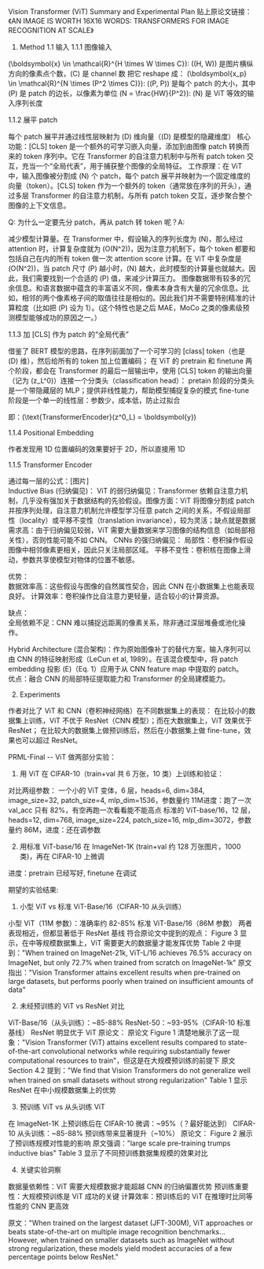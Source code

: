 Vision Transformer (ViT) Summary and Experimental Plan
贴上原论文链接：《AN IMAGE IS WORTH 16X16 WORDS: TRANSFORMERS FOR IMAGE RECOGNITION AT SCALE》
1. Method
1.1 输入
1.1.1 图像输入

(\boldsymbol{x} \in \mathcal{R}^{H \times W \times C}): ((H, W)) 是图片横纵方向的像素点个数，(C) 是 channel 数
把它 reshape 成：
(\boldsymbol{x_p} \in \mathcal{R}^{N \times (P^2 \times C)}): ((P, P)) 是每个 patch 的大小，其中 (P) 是 patch 的边长，以像素为单位
(N = \frac{HW}{P^2}): (N) 是 ViT 等效的输入序列长度



1.1.2 展平 patch

每个 patch 展平并通过线性层映射为 (D) 维向量（(D) 是模型的隐藏维度）
核心功能：[CLS] token 是一个额外的可学习嵌入向量，添加到由图像 patch 转换而来的 token 序列中。它在 Transformer 的自注意力机制中与所有 patch token 交互，充当一个“全局代表”，用于捕获整个图像的全局特征。
工作原理：在 ViT 中，输入图像被分割成 (N) 个 patch，每个 patch 展平并映射为一个固定维度的向量（token）。[CLS] token 作为一个额外的 token（通常放在序列的开头），通过多层 Transformer 的自注意力机制，与所有 patch token 交互，逐步聚合整个图像的上下文信息。

Q: 为什么一定要先分 patch，再从 patch 转 token 呢？A:

减少模型计算量。在 Transformer 中，假设输入的序列长度为 (N)，那么经过 attention 时，计算复杂度就为 (O(N^2))，因为注意力机制下，每个 token 都要和包括自己在内的所有 token 做一次 attention score 计算。在 ViT 中复杂度是 (O(N^2))，当 patch 尺寸 (P) 越小时，(N) 越大，此时模型的计算量也就越大。因此，我们需要找到一个合适的 (P) 值，来减少计算压力。
图像数据带有较多的冗余信息。和语言数据中蕴含的丰富语义不同，像素本身含有大量的冗余信息。比如，相邻的两个像素格子间的取值往往是相似的。因此我们并不需要特别精准的计算粒度（比如把 (P) 设为 1）。(这个特性也是之后 MAE，MoCo 之类的像素级预测模型能够成功的原因之一。）

1.1.3 加 [CLS] 作为 patch 的“全局代表”

借鉴了 BERT 模型的思路，在序列前面加了一个可学习的 [class] token（也是 (D) 维），然后给所有的 token 加上位置编码；
在 ViT 的 pretrain 和 finetune 两个阶段，都会在 Transformer 的最后一层输出中，使用 [CLS] token 的输出向量（记为 (z_L^0)）连接一个分类头（classification head）：
pretain 阶段的分类头是一个带隐藏层的 MLP；提供非线性能力，帮助模型捕捉复杂的模式
fine-tune 阶段是一个单一的线性层：参数少，成本低，防止过拟合


即：(\text{TransformerEncoder}(z^0_L) = \boldsymbol{y})

1.1.4 Positional Embedding

作者发现用 1D 位置编码的效果要好于 2D，所以直接用 1D

1.1.5 Transformer Encoder

通过每一层的公式：[图片]  
Inductive Bias (归纳偏见)：
ViT 的弱归纳偏见：Transformer 依赖自注意力机制，几乎没有强加关于数据结构的先验假设。图像方面：ViT 将图像分割成 patch 并按序列处理，自注意力机制允许模型学习任意 patch 之间的关系，不假设局部性（locality）或平移不变性（translation invariance），较为灵活；缺点就是数据需求高：由于归纳偏见较弱，ViT 需要大量数据来学习图像的结构信息（如局部相关性），否则性能可能不如 CNN。
CNNs 的强归纳偏见：
局部性：卷积操作假设图像中相邻像素更相关，因此只关注局部区域。
平移不变性：卷积核在图像上滑动，参数共享使模型对物体的位置不敏感。


优势：  
数据效率高：这些假设与图像的自然属性契合，因此 CNN 在小数据集上也能表现良好。
计算效率：卷积操作比自注意力更轻量，适合较小的计算资源。


缺点：  
全局依赖不足：CNN 难以捕捉远距离的像素关系，除非通过深层堆叠或池化操作。






Hybrid Architecture (混合架构)：作为原始图像补丁的替代方案，输入序列可以由 CNN 的特征映射形成（LeCun et al, 1989）。在该混合模型中，将 patch embedding 投影 (E)（Eq. 1）应用于从 CNN feature map 中提取的 patch。  
优点：融合 CNN 的局部特征提取能力和 Transformer 的全局建模能力。



2. Experiments

作者对比了 ViT 和 CNN（卷积神经网络）在不同数据集上的表现：
在比较小的数据集上训练，ViT 不优于 ResNet（CNN 模型）；而在大数据集上，ViT 效果优于 ResNet；
在比较大的数据集上做预训练后，然后在小数据集上做 fine-tune，效果也可以超过 ResNet。



PRML-Final -- ViT
做两部分实验：
1. 用 ViT 在 CIFAR-10（train+val 共 6 万张，10 类）上训练和验证：

对比两组参数：
一个小的 ViT 变体，6 层，heads=6, dim=384, image_size=32, patch_size=4, mlp_dim=1536，参数量约 11M进度：跑了一次 val_acc 只有 82%，有空再跑一次看看能不能高点
标准的 ViT-base/16，12 层，heads=12, dim=768, image_size=224, patch_size=16, mlp_dim=3072，参数量约 86M，进度：还在调参数



2. 用标准 ViT-base/16 在 ImageNet-1K (train+val 约 128 万张图片，1000 类)，再在 CIFAR-10 上微调

进度：pretrain 已经写好, finetune 在调试

期望的实验结果:
1. 小型 ViT vs 标准 ViT-Base/16（CIFAR-10 从头训练）

小型 ViT（11M 参数）：准确率约 82-85%
标准 ViT-Base/16（86M 参数）
两者表现相近，但都显著低于 ResNet 基线
符合原论文中提到的观点：
Figure 3 显示，在中等规模数据集上，ViT 需要更大的数据量才能发挥优势
Table 2 中提到："When trained on ImageNet-21k, ViT-L/16 achieves 76.5% accuracy on ImageNet, but only 72.7% when trained from scratch on ImageNet-1k"
原文指出："Vision Transformer attains excellent results when pre-trained on large datasets, but performs poorly when trained on insufficient amounts of data"



2. 未经预训练的 ViT vs ResNet 对比

ViT-Base/16（从头训练）：~85-88%
ResNet-50：~93-95%（CIFAR-10 标准基线）
ResNet 明显优于 ViT
原论文：
原论文 Figure 1 清楚地展示了这一现象："Vision Transformer (ViT) attains excellent results compared to state-of-the-art convolutional networks while requiring substantially fewer computational resources to train"，但这是在大规模预训练的前提下
原文 Section 4.2 提到："We find that Vision Transformers do not generalize well when trained on small datasets without strong regularization"
Table 1 显示 ResNet 在中小规模数据集上的优势



3. 预训练 ViT vs 从头训练 ViT

在 ImageNet-1K 上预训练后在 CIFAR-10 微调：~95%（？最好能达到）
CIFAR-10 从头训练：~85-88%
预训练带来显著提升（~10%）
原论文：
Figure 2 展示了预训练规模对性能的影响
原文强调："large scale pre-training trumps inductive bias"
Table 3 显示了不同预训练数据集规模的效果对比



4. 关键实验洞察

数据量依赖性：ViT 需要大规模数据才能超越 CNN 的归纳偏置优势
预训练重要性：大规模预训练是 ViT 成功的关键
计算效率：预训练后的 ViT 在推理时比同等性能的 CNN 更高效


原文："When trained on the largest dataset (JFT-300M), ViT approaches or beats state-of-the-art on multiple image recognition benchmarks... However, when trained on smaller datasets such as ImageNet without strong regularization, these models yield modest accuracies of a few percentage points below ResNet."

